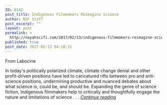 ```yaml
---
ID: 6142
post_title: Indigenous Filmmakers Reimagine Science
author: NSF Staff
post_excerpt: ""
layout: post
permalink: >
  http://nayahscifi.com/2017/02/13/indigenous-filmmakers-reimagine-science/
published: true
post_date: 2017-02-13 04:10:11
---
```

From Labocine

In today's politically polarized climate, climate change denial and other profit-driven positions have led to caricatured rifts between pro and anti-science positions, undermining productive and nuanced debates about what science is, could be, and should be. Expanding the genre of science fiction, Indigenous filmmakers help to critically and thoughtfully engage the nature and limitations of science . . . <a href="http://labocine.com/spotlight/54"><em>Continue readin</em>g</a>